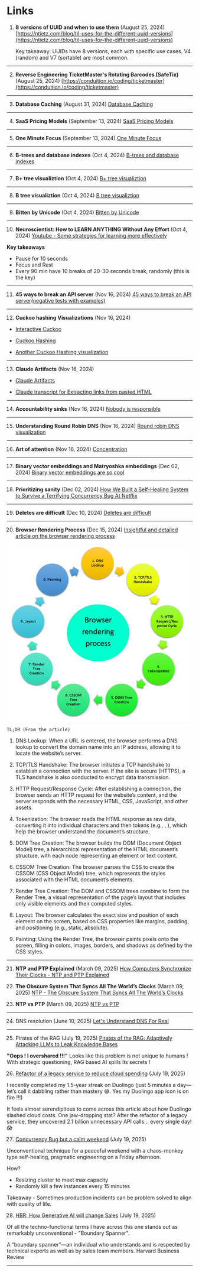 # Links

1. **8 versions of UUID and when to use them** (August 25, 2024)
   [https://ntietz.com/blog/til-uses-for-the-different-uuid-versions](https://ntietz.com/blog/til-uses-for-the-different-uuid-versions)

   Key takeaway: UUIDs have 8 versions, each with specific use cases. V4 (random) and V7 (sortable) are most common.

---

2. **Reverse Engineering TicketMaster's Rotating Barcodes (SafeTix)** (August 25, 2024)
   [https://conduition.io/coding/ticketmaster](https://conduition.io/coding/ticketmaster)

---

3. **Database Caching** (August 31, 2024)
   [Database Caching](https://www.prisma.io/dataguide/managing-databases/introduction-database-caching)

---

4. **SaaS Pricing Models** (September 13, 2024)
   [SaaS Pricing Models](https://www.cobloom.com/blog/saas-pricing-models#)

---

5. **One Minute Focus** (September 13, 2024)
   [One Minute Focus](https://oneminutefocus.com/)

---

6. **B-trees and database indexes** (Oct 4, 2024)
   [B-trees and database indexes](https://planetscale.com/blog/btrees-and-database-indexes)

---

7. **B+ tree visualiztion** (Oct 4, 2024)
   [B+ tree visualiztion](https://bplustree.app/)

---

8. **B tree visualiztion** (Oct 4, 2024)
   [B tree visualiztion](https://btree.app/)

---

9. **Bitten by Unicode** (Oct 4, 2024)
   [Bitten by Unicode](https://pyatl.dev/2024/09/01/bitten-by-unicode/)

---

10. **Neuroscientist: How to LEARN ANYTHING Without Any Effort** (Oct 4, 2024)
    [Youtube - Some strategies for learning more effectively](https://www.youtube.com/watch?v=I2dm72OuK6M)

**Key takeaways**

- Pause for 10 seconds
- Focus and Rest
- Every 90 min have 10 breaks of 20-30 seconds break, randomly (this is the key)

---

11. **45 ways to break an API server** (Nov 16, 2024)
    [45 ways to break an API server(negative tests with examples)](https://dev.to/zvone187/45-ways-to-break-an-api-server-negative-tests-with-examples-4ok3)

---

12. **Cuckoo hashing Visualizations** (Nov 16, 2024)

- [Interactive Cuckoo](https://itu.dk/people/maau/teaching/visualisation/cuckoo-hashing/interactive.html)

- [Cuckoo Hashing](https://itu.dk/people/maau/teaching/visualisation/cuckoo-hashing/index.html)

- [Another Cuckoo Hashing visualization](https://www.lkozma.net/cuckoo_hashing_visualization/)

---

13. **Claude Artifacts** (Nov 16, 2024)

- [Claude Artifacts](https://simonwillison.net/2024/Oct/21/claude-artifacts)

- [Claude transcript for Extracting links from pasted HTML](https://gist.github.com/simonw/0a7d0ddeb0fdd63a844669475778ca06)

---

14. **Accountability sinks** (Nov 16, 2024)
    [Nobody is responsible](https://aworkinglibrary.com/writing/accountability-sinks)

---

15. **Understanding Round Robin DNS** (Nov 16, 2024)
    [Round robin DNS visualization](https://blog.hyperknot.com/p/understanding-round-robin-dns)

---

16. **Art of attention** (Nov 16, 2024)
    [Concentration](https://billwear.github.io/art-of-attention.html)

---

17. **Binary vector embeddings and Matryoshka embeddings** (Dec 02, 2024)
    [Binary vector embeddings are so cool](https://emschwartz.me/binary-vector-embeddings-are-so-cool)

---

18. **Prioritizing sanity** (Dec 02, 2024)
    [How We Built a Self-Healing System to Survive a Terrifying Concurrency Bug At Netflix](https://pushtoprod.substack.com/p/netflix-terrifying-concurrency-bug)

---

19. **Deletes are difficult** (Dec 10, 2024)
    [Deletes are difficult](https://notso.boringsql.com/posts/deletes-are-difficult/)

---

20. **Browser Rendering Process** (Dec 15, 2024)
    [Insightful and detailed article on the browser rendering process](https://abhisaha.com/blog/exploring-browser-rendering-process/)

![Pictorial representation](https://raw.githubusercontent.com/vidyabhandary/Links/refs/heads/main/imgs/rendering.jpg)

    TL;DR (From the article)

1. DNS Lookup: When a URL is entered, the browser performs a DNS lookup to convert the domain name into an IP address, allowing it to locate the website’s server.

2. TCP/TLS Handshake: The browser initiates a TCP handshake to establish a connection with the server. If the site is secure (HTTPS), a TLS handshake is also conducted to encrypt data transmission.

3. HTTP Request/Response Cycle: After establishing a connection, the browser sends an HTTP request for the website’s content, and the server responds with the necessary HTML, CSS, JavaScript, and other assets.

4. Tokenization: The browser reads the HTML response as raw data, converting it into individual characters and then tokens (e.g., <html>, <body>), which help the browser understand the document’s structure.

5. DOM Tree Creation: The browser builds the DOM (Document Object Model) tree, a hierarchical representation of the HTML document’s structure, with each node representing an element or text content.

6. CSSOM Tree Creation: The browser parses the CSS to create the CSSOM (CSS Object Model) tree, which represents the styles associated with the HTML document’s elements.

7. Render Tree Creation: The DOM and CSSOM trees combine to form the Render Tree, a visual representation of the page’s layout that includes only visible elements and their computed styles.

8. Layout: The browser calculates the exact size and position of each element on the screen, based on CSS properties like margins, padding, and positioning (e.g., static, absolute).

9. Painting: Using the Render Tree, the browser paints pixels onto the screen, filling in colors, images, borders, and shadows as defined by the CSS styles.

---

21. **NTP and PTP Explained** (March 09, 2025)
    [How Computers Synchronize Their Clocks - NTP and PTP Explained](https://www.youtube.com/watch?v=WX5E8x3pYqg)

22. **The Obscure System That Syncs All The World’s Clocks** (March 09, 2025)
    [NTP - The Obscure System That Syncs All The World’s Clocks](https://www.youtube.com/watch?v=2D0v3j3UZ2A)

23. **NTP vs PTP** (March 09, 2025) [NTP vs PTP](https://www.youtube.com/watch?v=lOUqOEkDT5I)

---

24. DNS resolution (June 10, 2025)
[Let's Understand DNS For Real](https://www.danielfullstack.com/article/dns-does-not-have-to-be-hard)

---

25. Pirates of the RAG (July 19, 2025)
[Pirates of the RAG: Adaptively Attacking LLMs to Leak Knowledge Bases](https://arxiv.org/abs/2412.18295)

**"Oops ! I overshared !!!"** Looks like this problem is not unique to humans ! With strategic questioning, RAG based AI spills its secrets !

26. [Refactor of a legacy service to reduce cloud spending](https://blog.duolingo.com/reducing-cloud-spending/) (July 19, 2025)

I recently completed my 1.5-year streak on Duolingo (just 5 minutes a day—let’s call it dabbling rather than mastery 😅. Yes my Duolingo app icon is on fire !!!)

It feels almost serendipitous to come across this article about how Duolingo slashed cloud costs. One jaw-dropping stat? After the refactor of a legacy service, they uncovered 2.1 billion unnecessary API calls… every single day! 😱

27. [Concurrency Bug but a calm weekend](https://pushtoprod.substack.com/p/netflix-terrifying-concurrency-bug) (July 19, 2025)

Unconventional technique for a peaceful weekend with a chaos-monkey type self-healing, pragmatic engineering on a Friday afternoon.

How?

- Resizing cluster to meet max capacity
- Randomly kill a few instances every 15 minutes 

Takeaway - Sometimes production incidents can be problem solved to align with quality of life.

28. [HBR: How Generative AI will change Sales](https://hbr.org/2023/03/how-generative-ai-will-change-sales) (July 19, 2025)

Of all the techno-functional terms I have across this one stands out as remarkably unconventional - "Boundary Spanner".

A “boundary spanner”—an individual who understands and is respected by technical experts as well as by sales team members.
Harvard Business Review

---